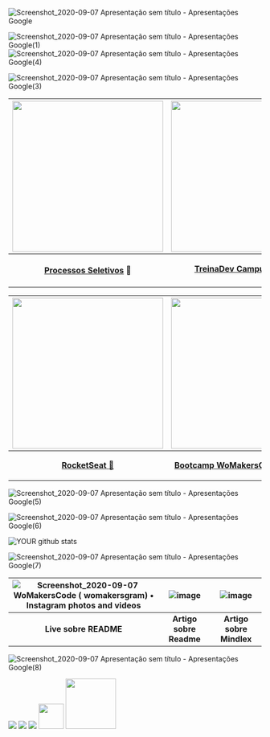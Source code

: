 ![Screenshot_2020-09-07 Apresentação sem título - Apresentações Google](https://user-images.githubusercontent.com/46378210/92345056-7106ee00-f09e-11ea-8ea1-0c26b1dfc73b.png)

![Screenshot_2020-09-07 Apresentação sem título - Apresentações Google(1)](https://user-images.githubusercontent.com/46378210/92345616-6b120c80-f0a0-11ea-88f9-92fe9555b81b.png)
![Screenshot_2020-09-07 Apresentação sem título - Apresentações Google(4)](https://user-images.githubusercontent.com/46378210/92347266-ec1fd280-f0a5-11ea-9f2d-58135aca0fe7.png)

![Screenshot_2020-09-07 Apresentação sem título - Apresentações Google(3)](https://user-images.githubusercontent.com/46378210/92345626-749b7480-f0a0-11ea-8c24-92882f26199c.png)

|[<img src="https://user-images.githubusercontent.com/46378210/75095204-53928c80-5571-11ea-9638-61e5a0d25f8c.png" width="300"/>](https://github.com/reginadiana/projects-of-selective-process)|[<img src="https://user-images.githubusercontent.com/46378210/78724750-7cde6080-7904-11ea-83b7-b373e0a3e965.png" width="300"/>](https://github.com/reginadiana/treina-dev-turma-3)|
|------|------|
|<p align="center">[**Processos Seletivos**](https://github.com/reginadiana/projects-of-selective-process) :leaves:</p>|<p align="center">[**TreinaDev CampusCode**](https://github.com/reginadiana/treina-dev-turma-3) :eight_spoked_asterisk:</p>|

[<img  src="https://user-images.githubusercontent.com/46378210/74868705-69b40900-5335-11ea-98a6-7f1f3725423d.png"  width="300"/>](https://github.com/reginadiana/rocketseat-projects)| [<img src="https://user-images.githubusercontent.com/46378210/74677099-4dc63100-5196-11ea-86ff-10473a8f1553.png" width="300"/>](https://github.com/reginadiana/womakerscode-react)|
| ----- |----- |
| <p align="center">[**RocketSeat** :bookmark:](https://github.com/reginadiana/rocketseat-projects) </p>| <p align="center"> [**Bootcamp WoMakersCode - React** :bookmark:](https://github.com/reginadiana/womakerscode-react) </p> |

![Screenshot_2020-09-07 Apresentação sem título - Apresentações Google(5)](https://user-images.githubusercontent.com/46378210/92347316-15d8f980-f0a6-11ea-8adf-737fe91e0a7d.png)

![Screenshot_2020-09-07 Apresentação sem título - Apresentações Google(6)](https://user-images.githubusercontent.com/46378210/92347370-45880180-f0a6-11ea-80c2-365b6b7a6e86.png)

![YOUR github stats](https://github-readme-stats.vercel.app/api?username=reginadiana)

![Screenshot_2020-09-07 Apresentação sem título - Apresentações Google(7)](https://user-images.githubusercontent.com/46378210/92347410-65b7c080-f0a6-11ea-81c5-5ca5cb0c903f.png)

| ![Screenshot_2020-09-07 WoMakersCode ( womakersgram) • Instagram photos and videos](https://user-images.githubusercontent.com/46378210/92347635-14f49780-f0a7-11ea-9400-37fafe3c6b11.png) | ![image](https://user-images.githubusercontent.com/46378210/92347722-5b49f680-f0a7-11ea-8410-6c354b827e2b.png) | ![image](https://user-images.githubusercontent.com/46378210/92347685-3a81a100-f0a7-11ea-8fad-e56889c69122.png)|
| :------: | :------: | :------: | 
| **Live sobre README** | **Artigo sobre Readme** | **Artigo sobre Mindlex** |

![Screenshot_2020-09-07 Apresentação sem título - Apresentações Google(8)](https://user-images.githubusercontent.com/46378210/92347415-68b2b100-f0a6-11ea-9aac-79ad39256306.png)

[<img src="https://img.shields.io/badge/medium-%2312100E.svg?&style=for-the-badge&logo=medium&logoColor=white" />](https://medium.com/@dianareginadr19)  [<img src="https://img.shields.io/badge/linkedin-%230077B5.svg?&style=for-the-badge&logo=linkedin&logoColor=white" />](https://www.linkedin.com/in/diana-regina-a96840173/) [<img src = "https://img.shields.io/badge/instagram-%23E4405F.svg?&style=for-the-badge&logo=instagram&logoColor=white">](https://www.instagram.com/encantosfazenda/?hl=pt-br) [<img src="https://res.cloudinary.com/practicaldev/image/fetch/s--qHpQ3g-2--/c_imagga_scale,f_auto,fl_progressive,h_900,q_auto,w_1600/https://p78.f0.n0.cdn.getcloudapp.com/items/z8uw8ABZ/Image%2B2019-10-15%2Bat%2B12.42.23%2BPM.png%3Fv%3De2dc83e9a2b2156adc38a0e388cca2eb" width=50/>](https://dev.to/reginadiana) [<img src="https://encrypted-tbn0.gstatic.com/images?q=tbn%3AANd9GcRd1U6GlJJco5yndqtExm6XQTxygVJcpqENAQ&usqp=CAU/" width=100>](https://dianaregina.netlify.app/)
